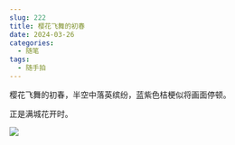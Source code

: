 ```yaml
---
slug: 222
title: 樱花飞舞的初春
date: 2024-03-26
categories: 
  - 随笔
tags: 
  - 随手拍
---
```


樱花飞舞的初春，半空中落英缤纷，蓝紫色桔梗似将画面停顿。

正是满城花开时。

![](https://imgurl.zishu.me/2024/03/1711446202384.jpg)
